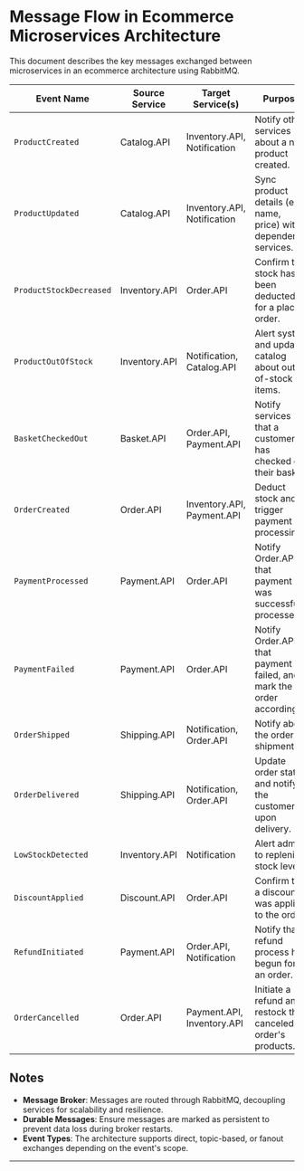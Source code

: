 # Message Flow in Ecommerce Microservices Architecture

This document describes the key messages exchanged between microservices in an ecommerce architecture using RabbitMQ.

| **Event Name**            | **Source Service**  | **Target Service(s)**       | **Purpose**                                                             |
|---------------------------|---------------------|------------------------------|------------------------------------------------------------------------|
| `ProductCreated`          | Catalog.API         | Inventory.API, Notification  | Notify other services about a new product created.                     |
| `ProductUpdated`          | Catalog.API         | Inventory.API, Notification  | Sync product details (e.g., name, price) with dependent services.      |
| `ProductStockDecreased`   | Inventory.API       | Order.API                    | Confirm that stock has been deducted for a placed order.               |
| `ProductOutOfStock`       | Inventory.API       | Notification, Catalog.API    | Alert system and update catalog about out-of-stock items.              |
| `BasketCheckedOut`        | Basket.API          | Order.API, Payment.API       | Notify services that a customer has checked out their basket.          |
| `OrderCreated`            | Order.API           | Inventory.API, Payment.API   | Deduct stock and trigger payment processing.                           |
| `PaymentProcessed`        | Payment.API         | Order.API                    | Notify Order.API that payment was successfully processed.              |
| `PaymentFailed`           | Payment.API         | Order.API                    | Notify Order.API that payment failed, and mark the order accordingly.  |
| `OrderShipped`            | Shipping.API        | Notification, Order.API      | Notify about the order shipment.                                       |
| `OrderDelivered`          | Shipping.API        | Notification, Order.API      | Update order status and notify the customer upon delivery.             |
| `LowStockDetected`        | Inventory.API       | Notification                 | Alert admins to replenish stock levels.                                |
| `DiscountApplied`         | Discount.API        | Order.API                    | Confirm that a discount was applied to the order.                      |
| `RefundInitiated`         | Payment.API         | Order.API, Notification      | Notify that a refund process has begun for an order.                   |
| `OrderCancelled`          | Order.API           | Payment.API, Inventory.API   | Initiate a refund and restock the canceled order's products.           |

## Notes
- **Message Broker**: Messages are routed through RabbitMQ, decoupling services for scalability and resilience.
- **Durable Messages**: Ensure messages are marked as persistent to prevent data loss during broker restarts.
- **Event Types**: The architecture supports direct, topic-based, or fanout exchanges depending on the event's scope.

---
